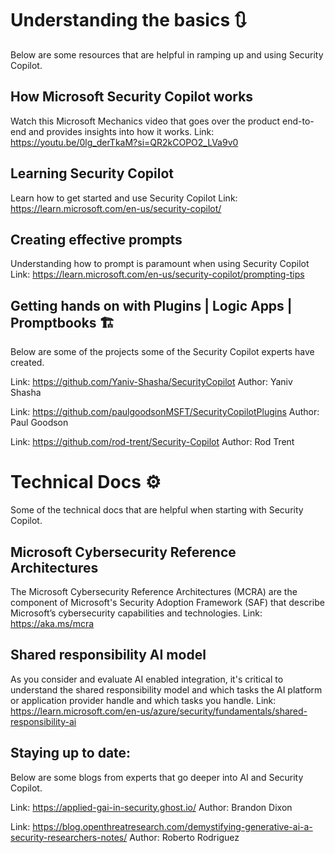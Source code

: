 # Understanding the basics 🔃
Below are some resources that are helpful in ramping up and using Security Copilot.

## How Microsoft Security Copilot works
Watch this Microsoft Mechanics video that goes over the product end-to-end and provides insights into how it works. 
Link: https://youtu.be/0lg_derTkaM?si=QR2kCOPO2_LVa9v0

## Learning Security Copilot 
Learn how to get started and use Security Copilot 
Link: https://learn.microsoft.com/en-us/security-copilot/

## Creating effective prompts 
Understanding how to prompt is paramount when using Security Copilot
Link: https://learn.microsoft.com/en-us/security-copilot/prompting-tips


## Getting hands on with Plugins | Logic Apps | Promptbooks 🏗️
Below are some of the projects some of the Security Copilot experts have created. 

Link: https://github.com/Yaniv-Shasha/SecurityCopilot
Author: Yaniv Shasha

Link: https://github.com/paulgoodsonMSFT/SecurityCopilotPlugins
Author: Paul Goodson 

Link: https://github.com/rod-trent/Security-Copilot
Author: Rod Trent

# Technical Docs ⚙️
Some of the technical docs that are helpful when starting with Security Copilot. 

## Microsoft Cybersecurity Reference Architectures
The Microsoft Cybersecurity Reference Architectures (MCRA) are the component of Microsoft's Security Adoption Framework (SAF) that describe Microsoft’s cybersecurity capabilities and technologies.
Link: https://aka.ms/mcra

## Shared responsibility AI model
As you consider and evaluate AI enabled integration, it's critical to understand the shared responsibility model and which tasks the AI platform or application provider handle and which tasks you handle. 
Link: https://learn.microsoft.com/en-us/azure/security/fundamentals/shared-responsibility-ai


## Staying up to date: 
Below are some blogs from experts that go deeper into AI and Security Copilot. 

Link: https://applied-gai-in-security.ghost.io/
Author: Brandon Dixon 

Link: https://blog.openthreatresearch.com/demystifying-generative-ai-a-security-researchers-notes/
Author: Roberto Rodriguez 
